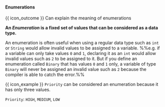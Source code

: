 <div id="title">

#### Enumerations

</div>

<span id="prereqs"></span>

<span id="outcomes">{{ icon_outcome }} Can explain the meaning of enumerations</span>

<div id="body">

**An _Enumeration_ is a fixed set of values that can be considered as a data type.** 

An enumeration is often useful when using a regular data type such as `int` or `String` would allow invalid values to be assigned to a variable. %%e.g. if a variable can only take values `0` and `1`, declaring it as an `int` would allow invalid values such as `2` to be assigned to it. But if you define an enumeration called `Binary` that has values `0` and `1` only, a variable of type `Binary` will never be assigned an invalid value such as `2` because the compiler is able to catch the error.%%

<tip-box>

{{ icon_example }} `Priority` can be considered an enumeration because it has only three values.

`Priority`: `HIGH`, `MEDIUM`, `LOW`

</tip-box>

</div>

<div id="extras">
</div>